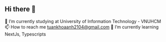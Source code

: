 ## Hi there 👋
🔭 I’m currently studying at University of Information Technology - VNUHCM
📫 How to reach me tuankhoaanh2104@gmail.com
🌱 I’m currently learning NextJs, Typescripts
<!--
**nguoingoaihanhtinh/nguoingoaihanhtinh** is a ✨ _special_ ✨ repository because its `README.md` (this file) appears on your GitHub profile.

Here are some ideas to get you started:

- 🔭 I’m currently working on ...
- 🌱 I’m currently learning ...
- 👯 I’m looking to collaborate on ...
- 🤔 I’m looking for help with ...
- 💬 Ask me about ...
- 📫 How to reach me: ...
- 😄 Pronouns: ...
- ⚡ Fun fact: ...
-->
